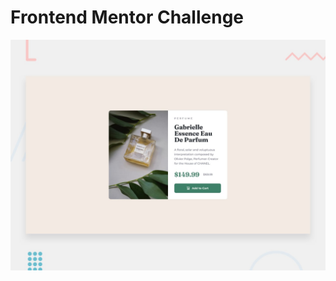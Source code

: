 # Frontend Mentor Challenge

![Design preview for the Product preview card component coding challenge](./design/desktop-preview.jpg)

#
